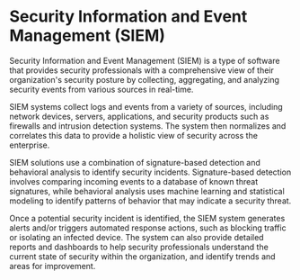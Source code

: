 # Security Information and Event Management (SIEM)

Security Information and Event Management (SIEM) is a type of software that provides security professionals with a comprehensive view of their organization's security posture by collecting, aggregating, and analyzing security events from various sources in real-time.

SIEM systems collect logs and events from a variety of sources, including network devices, servers, applications, and security products such as firewalls and intrusion detection systems. The system then normalizes and correlates this data to provide a holistic view of security across the enterprise.

SIEM solutions use a combination of signature-based detection and behavioral analysis to identify security incidents. Signature-based detection involves comparing incoming events to a database of known threat signatures, while behavioral analysis uses machine learning and statistical modeling to identify patterns of behavior that may indicate a security threat.

Once a potential security incident is identified, the SIEM system generates alerts and/or triggers automated response actions, such as blocking traffic or isolating an infected device. The system can also provide detailed reports and dashboards to help security professionals understand the current state of security within the organization, and identify trends and areas for improvement.
